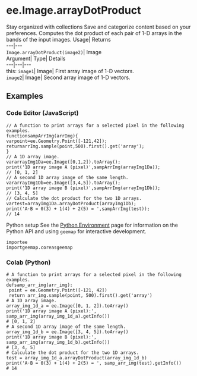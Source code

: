  
#  ee.Image.arrayDotProduct 
Stay organized with collections  Save and categorize content based on your preferences. 
Computes the dot product of each pair of 1-D arrays in the bands of the input images. Usage| Returns  
---|---  
`Image.arrayDotProduct(image2)`| Image  
Argument| Type| Details  
---|---|---  
this: `image1`| Image| First array image of 1-D vectors.  
`image2`| Image| Second array image of 1-D vectors.  
## Examples
### Code Editor (JavaScript)
```
// A function to print arrays for a selected pixel in the following examples.
functionsampArrImg(arrImg){
varpoint=ee.Geometry.Point([-121,42]);
returnarrImg.sample(point,500).first().get('array');
}
// A 1D array image.
vararrayImg1Da=ee.Image([0,1,2]).toArray();
print('1D array image A (pixel)',sampArrImg(arrayImg1Da));
// [0, 1, 2]
// A second 1D array image of the same length.
vararrayImg1Db=ee.Image([3,4,5]).toArray();
print('1D array image B (pixel)',sampArrImg(arrayImg1Db));
// [3, 4, 5]
// Calculate the dot product for the two 1D arrays.
vartest=arrayImg1Da.arrayDotProduct(arrayImg1Db);
print('A⋅B = 0(3) + 1(4) + 2(5) = ',sampArrImg(test));
// 14
```

Python setup
See the [ Python Environment](https://developers.google.com/earth-engine/guides/python_install) page for information on the Python API and using `geemap` for interactive development.
```
importee
importgeemap.coreasgeemap
```

### Colab (Python)
```
# A function to print arrays for a selected pixel in the following examples.
defsamp_arr_img(arr_img):
 point = ee.Geometry.Point([-121, 42])
 return arr_img.sample(point, 500).first().get('array')
# A 1D array image.
array_img_1d_a = ee.Image([0, 1, 2]).toArray()
print('1D array image A (pixel):', samp_arr_img(array_img_1d_a).getInfo())
# [0, 1, 2]
# A second 1D array image of the same length.
array_img_1d_b = ee.Image([3, 4, 5]).toArray()
print('1D array image B (pixel):', samp_arr_img(array_img_1d_b).getInfo())
# [3, 4, 5]
# Calculate the dot product for the two 1D arrays.
test = array_img_1d_a.arrayDotProduct(array_img_1d_b)
print('A⋅B = 0(3) + 1(4) + 2(5) = ', samp_arr_img(test).getInfo())
# 14
```

